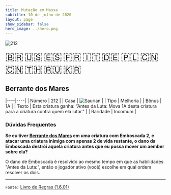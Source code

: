 ```yaml
---
title: Mutação em Massa
subtitle: 10 de julho de 2020
layout: page
show_sidebar: false
hero_image: ../hero.png
---
```


![212](https://mastervault-storage-prod.s3.amazonaws.com/media/card_front/pt/479_212_6HRHX9FH7XMP_pt.png)

<span title="Português" style="font-size: 32px;cursor: pointer;" onclick="javascript:document.querySelector('img[alt=\'212\']').src=document.querySelector('img[alt=\'212\']').src.replace(/card_front\/[^/]+/, 'card_front/pt').replace(/_[^/.0-9]+\.png/, '_pt.png')">🇧🇷</span>
<span title="English" style="font-size: 32px;cursor: pointer;" onclick="javascript:document.querySelector('img[alt=\'212\']').src=document.querySelector('img[alt=\'212\']').src.replace(/card_front\/[^/]+/, 'card_front/en').replace(/_[^/.0-9]+\.png/, '_en.png')">🇺🇸</span>
<span title="Español" style="font-size: 32px;cursor: pointer;" onclick="javascript:document.querySelector('img[alt=\'212\']').src=document.querySelector('img[alt=\'212\']').src.replace(/card_front\/[^/]+/, 'card_front/es').replace(/_[^/.0-9]+\.png/, '_es.png')">🇪🇸</span>
<span title="Français" style="font-size: 32px;cursor: pointer;" onclick="javascript:document.querySelector('img[alt=\'212\']').src=document.querySelector('img[alt=\'212\']').src.replace(/card_front\/[^/]+/, 'card_front/fr').replace(/_[^/.0-9]+\.png/, '_fr.png')">🇫🇷</span>
<span title="Italiano" style="font-size: 32px;cursor: pointer;" onclick="javascript:document.querySelector('img[alt=\'212\']').src=document.querySelector('img[alt=\'212\']').src.replace(/card_front\/[^/]+/, 'card_front/it').replace(/_[^/.0-9]+\.png/, '_it.png')">🇮🇹</span>
<span title="Deutsche" style="font-size: 32px;cursor: pointer;" onclick="javascript:document.querySelector('img[alt=\'212\']').src=document.querySelector('img[alt=\'212\']').src.replace(/card_front\/[^/]+/, 'card_front/de').replace(/_[^/.0-9]+\.png/, '_de.png')">🇩🇪</span>
<span title="Polskie" style="font-size: 32px;cursor: pointer;" onclick="javascript:document.querySelector('img[alt=\'212\']').src=document.querySelector('img[alt=\'212\']').src.replace(/card_front\/[^/]+/, 'card_front/pl').replace(/_[^/.0-9]+\.png/, '_pl.png')">🇵🇱</span>
<span title="简体中文" style="font-size: 32px;cursor: pointer;" onclick="javascript:document.querySelector('img[alt=\'212\']').src=document.querySelector('img[alt=\'212\']').src.replace(/card_front\/[^/]+/, 'card_front/zh-hans').replace(/_[^/.0-9]+\.png/, '_zh-hans.png')">🇨🇳</span>
<span title="繁體中文" style="font-size: 32px;cursor: pointer;" onclick="javascript:document.querySelector('img[alt=\'212\']').src=document.querySelector('img[alt=\'212\']').src.replace(/card_front\/[^/]+/, 'card_front/zh-hant').replace(/_[^/.0-9]+\.png/, '_zh-hant.png')">🇨🇳</span>
<span title="ไทย" style="font-size: 32px;cursor: pointer;" onclick="javascript:document.querySelector('img[alt=\'212\']').src=document.querySelector('img[alt=\'212\']').src.replace(/card_front\/[^/]+/, 'card_front/th').replace(/_[^/.0-9]+\.png/, '_th.png')">🇹🇭</span>
<span title="Pусский" style="font-size: 32px;cursor: pointer;" onclick="javascript:document.querySelector('img[alt=\'212\']').src=document.querySelector('img[alt=\'212\']').src.replace(/card_front\/[^/]+/, 'card_front/ru').replace(/_[^/.0-9]+\.png/, '_ru.png')">🇷🇺</span>
<span title="한국어" style="font-size: 32px;cursor: pointer;" onclick="javascript:document.querySelector('img[alt=\'212\']').src=document.querySelector('img[alt=\'212\']').src.replace(/card_front\/[^/]+/, 'card_front/ko').replace(/_[^/.0-9]+\.png/, '_ko.png')">🇰🇷</span>

## Berrante dos Mares

|----|----|
| Número | 212 |
| Casa | ![Saurian](https://archonarcana.com/images/thumb/9/9e/Saurian_P.png/22px-Saurian_P.png "Sauro") |
| Tipo | Melhoria |
| Bônus | 1A |
| Texto | Esta criatura ganha: “Antes da Luta: Mova 1A desta criatura para a criatura contra quem ela lutar." |
| Raridade | Incomum |

### Dúvidas Frequentes

**Se eu tiver [Berrante dos Mares](/mm/212) em uma criatura com
Emboscada 2, e atacar uma criatura inimiga com apenas 2 de vida
restante, o dano da Emboscada destrói aquela criatura antes que eu
possa mover um aember sobre ela?**

O dano de Emboscada é resolvido ao mesmo tempo em que as
habilidades "Antes da Luta:", então o jogador ativo
(você) escolhe em qual ordem resolver
os dois.

<hr/>

`Fonte:` [Livro de Regras (1.6.01)](https://drive.google.com/open?id=1YNhLKUC0xfriiMwFYpDu1Go3zPJw6gYo)
